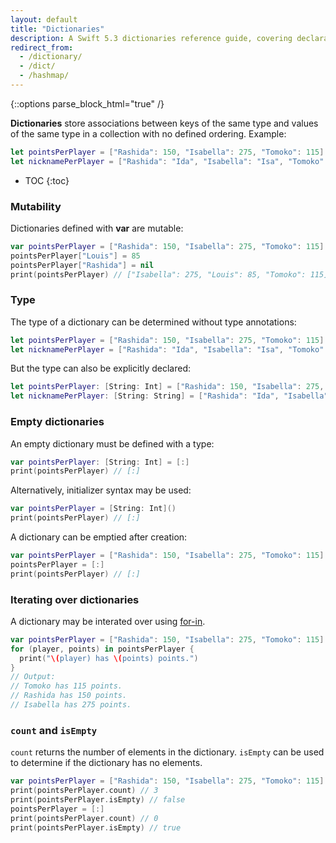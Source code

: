 ```yaml
---
layout: default
title: "Dictionaries"
description: A Swift 5.3 dictionaries reference guide, covering declaration, mutability, type annotations, iteration, and counting elements.
redirect_from: 
  - /dictionary/
  - /dict/
  - /hashmap/
---
```

{::options parse_block_html="true" /}

**Dictionaries** store associations between keys of the same type and values of the same type in a collection with no defined ordering. Example:

```swift
let pointsPerPlayer = ["Rashida": 150, "Isabella": 275, "Tomoko": 115]
let nicknamePerPlayer = ["Rashida": "Ida", "Isabella": "Isa", "Tomoko": "Ko"]
```

* TOC
{:toc}

### Mutability

Dictionaries defined with **var** are mutable:

```swift
var pointsPerPlayer = ["Rashida": 150, "Isabella": 275, "Tomoko": 115]
pointsPerPlayer["Louis"] = 85
pointsPerPlayer["Rashida"] = nil
print(pointsPerPlayer) // ["Isabella": 275, "Louis": 85, "Tomoko": 115]
```

### Type

The type of a dictionary can be determined without type annotations:

```swift
let pointsPerPlayer = ["Rashida": 150, "Isabella": 275, "Tomoko": 115] // Inferred to be type [String: Int]
let nicknamePerPlayer = ["Rashida": "Ida", "Isabella": "Isa", "Tomoko": "Ko"] // Inferred to be [String : String]
```

But the type can also be explicitly declared:

```swift
let pointsPerPlayer: [String: Int] = ["Rashida": 150, "Isabella": 275, "Tomoko": 115]
let nicknamePerPlayer: [String: String] = ["Rashida": "Ida", "Isabella": "Isa", "Tomoko": "Ko"]
```

### Empty dictionaries

An empty dictionary must be defined with a type:

```swift
var pointsPerPlayer: [String: Int] = [:]
print(pointsPerPlayer) // [:]
```

Alternatively, initializer syntax may be used:

```swift
var pointsPerPlayer = [String: Int]()
print(pointsPerPlayer) // [:]
```

A dictionary can be emptied after creation:

```swift
var pointsPerPlayer = ["Rashida": 150, "Isabella": 275, "Tomoko": 115]
pointsPerPlayer = [:]
print(pointsPerPlayer) // [:]
```

### Iterating over dictionaries

A dictionary may be interated over using [for-in](/for-in).

```swift
var pointsPerPlayer = ["Rashida": 150, "Isabella": 275, "Tomoko": 115]
for (player, points) in pointsPerPlayer {
  print("\(player) has \(points) points.")
}
// Output:
// Tomoko has 115 points.
// Rashida has 150 points.
// Isabella has 275 points.
```

### `count` and `isEmpty`

`count` returns the number of elements in the dictionary. `isEmpty` can be used to determine if the dictionary has no elements.

```swift
var pointsPerPlayer = ["Rashida": 150, "Isabella": 275, "Tomoko": 115]
print(pointsPerPlayer.count) // 3
print(pointsPerPlayer.isEmpty) // false
pointsPerPlayer = [:]
print(pointsPerPlayer.count) // 0
print(pointsPerPlayer.isEmpty) // true
```
